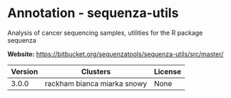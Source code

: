 # Annotation - sequenza-utils

Analysis of cancer sequencing samples, utilities for the R package sequenza



**Website:** <https://bitbucket.org/sequenzatools/sequenza-utils/src/master/>

| Version | Clusters | License |
| ------- | -------- | ------- |
| 3.0.0 | rackham bianca miarka snowy | None |
